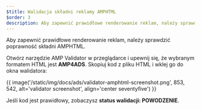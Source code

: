 ```yaml
---
$title: Walidacja składni reklamy AMPHTML
$order: 3
description: Aby zapewnić prawidłowe renderowanie reklam, należy sprawdzić poprawność składni AMPHTML. Otwórz narzędzie AMP Validator w przeglądarce i upewnij się, że wybranym formatem HTML jest AMP4ADS.
---
```


Aby zapewnić prawidłowe renderowanie reklam, należy sprawdzić poprawność składni AMPHTML.

Otwórz narzędzie <a>AMP Validator</a> w przeglądarce i upewnij się, że wybranym formatem HTML jest <strong>AMP4ADS</strong>. Skopiuj kod z pliku HTML i wklej go do okna walidatora:

{{ image('/static/img/docs/ads/validator-amphtml-screenshot.png', 853, 542, alt='validator screenshot', align='center seventyfive') }}

Jeśli kod jest prawidłowy, zobaczysz **status walidacji: <span class="success-text">POWODZENIE</span>**.
